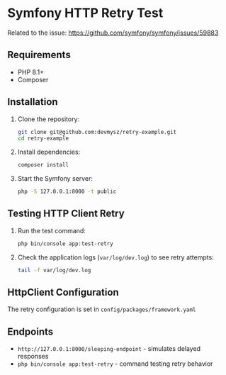 # Symfony HTTP Retry Test

Related to the issue: https://github.com/symfony/symfony/issues/59883

## Requirements
- PHP 8.1+
- Composer

## Installation
1. Clone the repository:
   ```bash
   git clone git@github.com:devmysz/retry-example.git
   cd retry-example
   ```

2. Install dependencies:
   ```bash
   composer install
   ```

3. Start the Symfony server:
   ```bash
   php -S 127.0.0.1:8000 -t public
   ```

## Testing HTTP Client Retry
1. Run the test command:
   ```bash
   php bin/console app:test-retry
   ```
2. Check the application logs (`var/log/dev.log`) to see retry attempts:
   ```bash
   tail -f var/log/dev.log
   ```

## HttpClient Configuration
The retry configuration is set in `config/packages/framework.yaml`

## Endpoints
- `http://127.0.0.1:8000/sleeping-endpoint` - simulates delayed responses
- `php bin/console app:test-retry` - command testing retry behavior
